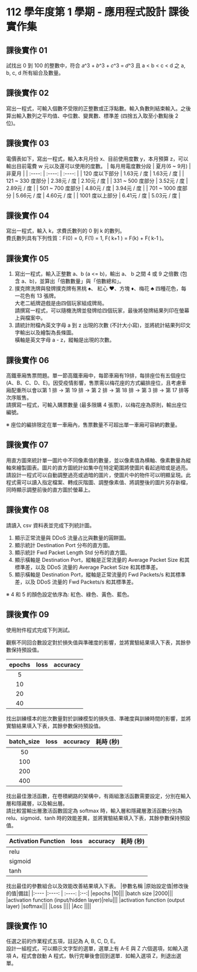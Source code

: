 # 112 學年度第 1 學期 - 應用程式設計 課後實作集



## 課後實作 01
試找出 0 到 100 的整數中，符合 𝑎^3 + 𝑏^3 + 𝑐^3 = 𝑑^3 且 a < b < c < d 之 a, b, c, d 所有組合及數量。 

## 課後實作 02
寫出一程式，可輸入個數不受限的正整數或正浮點數。輸入負數則結束輸入。之後算出輸入數列之平均值、中位數、變異數、標準差 (四捨五入取至小數點後 2 位)。

## 課後實作 03
電價表如下，寫出一程式，輸入本月月份 x、目前使用度數 y，本月預算 z，可以輸出目前電費 w 元以及還可以使用的度數。
| 每月用電度數分段   | 夏月(6 ~ 9月)  | 非夏月      |
|  :----:            | :----:         | :----:      |
| 120 度以下部分     | 1.63元 / 度    | 1.63元 / 度 |
| 121 ~ 330 度部分   | 2.38元 / 度    | 2.10元 / 度 |
| 331 ~ 500 度部分   | 3.52元 / 度    | 2.89元 / 度 |
| 501 ~ 700 度部分   | 4.80元 / 度    | 3.94元 / 度 |
| 701 ~ 1000 度部分  | 5.66元 / 度    | 4.60元 / 度 |
| 1001 度以上部分    | 6.41元 / 度    | 5.03元 / 度 |

## 課後實作 04
寫出一程式，輸入 k，求費氏數列的 0 到 k 的數列。  
費氏數列具有下列性質：F(0) = 0, F(1) = 1, F( k+1 ) = F(k) + F( k-1 )。

## 課後實作 05
1. 寫出一程式，輸入正整數 a、b (a <= b)，輸出 a、 b 之間 4 或 9 之倍數 (包含 a、b)，並算出「倍數數量」與「倍數總和」。
2. 撲克牌洗牌與發牌撲克牌有黑桃 ♠、 紅心 ♥、方塊 ♦、梅花 ♣ 四種花色，每一花色有 13 張牌。  
大老二紙牌遊戲是由四個玩家組成牌局。  
請撰寫一程式，可以隨機洗牌並發牌给四個玩家，最後將發牌結果列印在螢幕上與檔案中。
3. 請統計附檔內英文字母 a 到 z 出現的次數 (不計大小寫)，並將統計結果列印文字輸出以及繪製為長條圖。  
橫軸是英文字母 a - z，縱軸是出現的次數。

## 課後實作 06
高鐵車廂售票問題。單一節高鐵車廂中，每節車廂有19排，每排座位有五個座位 (A、B、C、D、E)。因受疫情影響，售票需以梅花座的方式編排座位，且考慮車廂配重所以會以第 1 排 -> 第 19 排 -> 第 2 排 -> 第 18 排 -> 第 3 排 -> 第 17 排等次序販售。  
請撰寫一程式，可輸入購票數量 (最多限購 4 張票)，以梅花座為原則，輸出座位編號。  

※ 座位的編排限定在單一車廂內，售票數量不可超出單一車廂可容納的數量。

## 課後實作 07
用直方圖來統計單一圖片中不同像素值的數量，並以像素值為横軸、像素數量為縱軸來繪製圖表。圖片的直方圖統計如集中在特定範圍將使圖片看起過暗或是過亮。  
請設計一程式可以自動調整過亮或過暗的圖片，使圖片中的物件可以明顯呈現。此程式需可以讀入指定檔案、轉成灰階圖、調整像素值、將調整後的圖片另存新檔，同時顯示調整前後的直方圖於螢幕上。

## 課後實作 08
請讀入 csv 資料表並完成下列統計圖。
1. 顯示正常流量與 DDoS 流量占比與數量的圓餅圖。
2. 顯示統計 Destination Port 分布的直方圖。
3. 顯示統計 Fwd Packet Length Std 分布的直方圖。
4. 顯示橫軸是 Destination Port，縱軸是正常流量的 Average Packet Size 和其標準差，以及 DDoS 流量的 Average Packet Size 和其標準差。
5. 顯示橫軸是 Destination Port，縱軸是正常流量的 Fwd Packets/s 和其標準差，以及 DDoS 流量的 Fwd Packets/s 和其標準差。

※ 4 和 5 的顏色設定依序為: 紅色、綠色、黃色、藍色。

## 課後實作 09
使用附件程式完成下列測試。  

觀察不同回合數設定對於損失值與準確度的影響，並將實驗結果填入下表，其餘參數保持預設值。  

|epochs| loss |accuracy|
|:----:|:----:|:----:  |
|  5   |||
| 10   |||
|  20  |||
|  40  |||

找出訓練樣本的批次數量對於訓練模型的損失值、準確度與訓練時間的影響，並將實驗結果填入下表，其餘參數保持預設值。  

|batch_size|loss  |accuracy|耗時 (秒)|
|    :----:|:----:|:----:  |    ----:|
|50        ||  |     |
|100       ||  |     |
|200       ||  |     |
|400       ||  |     |

找出最佳激活函數，在卷積網路的架構中，有兩組激活函數需要設定，分別在輸入層和隱藏層，以及輸出層。  
請比較當輸出層激活函數固定為 softmax 時，輸入層和隱藏層激活函數分別為 relu、sigmoid、tanh 時的效能差異，並將實驗結果填入下表，其餘參數保持預設值。  

|Activation Function|loss  | accuracy  |耗時 (秒)|
|:----              |:----:|:----:     |----:    |
|relu               ||     |       |
|sigmoid            ||     |       |
|tanh               ||     |       |

找出最佳的參數組合以及效能改善結果填入下表。
|參數名稱                            |原始設定值|修改後的值|備註| 
|:----                               |:----:    |  :----:  |:--:|
|epochs                              |10||| 
|batch size                          |2000||| 
|activation function (input/hidden layer)|relu||| 
|activation function (output layer)      |softmax||| 
|Loss                                |||| 
|Acc                                |||| 

## 課後實作 10
任選之前的作業程式五項，註記為 A, B, C, D, E。  
設計一組程式，可以顯示文字型的選單，選單上有 A-E 與 Z 六個選項，如輸入選項 A，程式會啟動 A 程式，執行完畢後會回到選單．如輸入選項 Z，則退出選單。